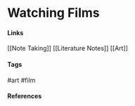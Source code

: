# Watching Films


#### Links
[[Note Taking]]
[[Literature Notes]]
[[Art]]

#### Tags
#art
#film
#### References